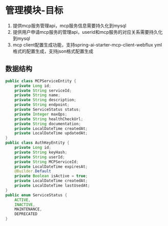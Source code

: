 # 管理模块-目标
1. 提供mcp服务管理api，mcp服务信息需要持久化到mysql
2. 提供用户申请mcp服务的管理api，userid和mcp服务的对应关系需要持久化到mysql
3. mcp client配置生成功能，支持spring-ai-starter-mcp-client-webflux yml格式的配置生成，支持json格式配置生成

## 数据结构
```java
public class MCPServiceEntity {
    private Long id;
    private String serviceId;
    private String name;
    private String description;
    private String endpoint;
    private ServiceStatus status;
    private Integer maxQps;
    private String healthCheckUrl;
    private String documentation;
    private LocalDateTime createdAt;
    private LocalDateTime updatedAt;
}
public class AuthKeyEntity {
    private Long id;
    private String keyHash;
    private String userId;
    private String MCPServiceId;
    private LocalDateTime expiresAt;
    @Builder.Default
    private Boolean isActive = true;
    private LocalDateTime createdAt;
    private LocalDateTime lastUsedAt;
}
public enum ServiceStatus {
    ACTIVE,
    INACTIVE,
    MAINTENANCE,
    DEPRECATED
}
```